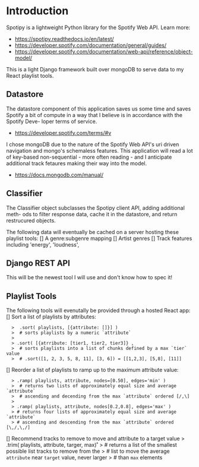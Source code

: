 # Introduction

Spotipy is a lightweight Python library for the Spotify Web API. Learn more:
  - https://spotipy.readthedocs.io/en/latest/
  - https://developer.spotify.com/documentation/general/guides/
  - https://developer.spotify.com/documentation/web-api/reference/object-model/

This is a light Django framework built over mongoDB to serve data to my React
playlist tools.


## Datastore

The datastore component of this application saves us some time and saves Spotify
a bit of compute in a way that I believe is in accordance with the Spotify Deve-
loper terms of service.
  - https://developer.spotify.com/terms/#v

I chose mongoDB due to the nature of the Spotify Web API's uri driven navigation
and mongo's schemaless features. This application will read a lot of key-based
non-sequential - more often reading - and I anticipate additional track fetaures
making their way into the model.
  - https://docs.mongodb.com/manual/


## Classifier

The Classifier object subclasses the Spotipy client API, adding additional meth-
ods to filter response data, cache it in the datastore, and return restrucured
objects.

The following data will eventually be cached on a server hosting these playlist
tools:
  [] A genre:subgenre mapping
  [] Artist genres
  [] Track features including 'energy', 'loudness', 


## Django REST API

This will be the newest tool I will use and don't know how to spec it!


## Playlist Tools

The following tools will evenutally be provided through a hosted React app:
  [] Sort a list of playlists by attributes:
  
      >  .sort( playlists, [{attribute: []}] )
      >  # sorts playlists by a numeric `attribute` 
      >
      > .sort( [{atrribute: [tier1, tier2, tier3]} , 
      >  # sorts playlists into a list of chunks defined by a max `tier` value
      >  # .sort([1, 2, 3, 5, 8, 11], [3, 6]) = [[1,2,3], [5,8], [11]] 

  [] Reorder a list of playlists to ramp up to the maximum attribute value:

      > .ramp( playlists, attribute, nodes=[0.50], edges='min' )
      >  # returns two lists of approximately equal size and average `attribute`
      >  # ascending and decending from the max `attribute` ordered [/,\]
      >
      > .ramp( playlists, attribute, nodes[0.2,0.8], edges='max' )
      > # returns four lists of approximately equal size and average `attribute`
      > # ascending and descending from the max `attribute` ordered [\,/,\,/]

  [] Recommend tracks to remove to move and attribute to a target value
      > .trim( playlists, attribute, targer, max)˚
      > # returns a list of the smallest possible list tracks to remove from the
      > # list to move the average `attribute` near `target` value, never larger
      > # than `max` elements